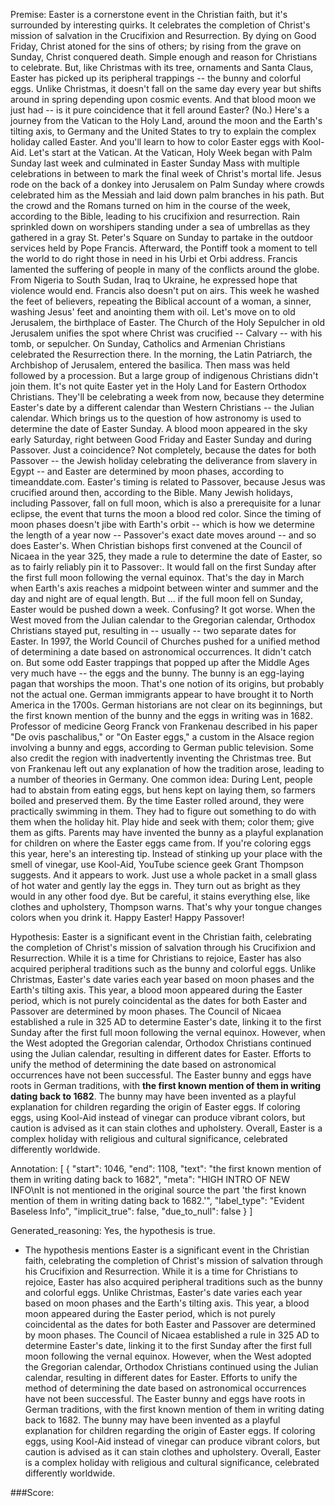 
Premise:
Easter is a cornerstone event in the Christian faith, but it's surrounded by interesting quirks. It celebrates the completion of Christ's mission of salvation in the Crucifixion and Resurrection. By dying on Good Friday, Christ atoned for the sins of others; by rising from the grave on Sunday, Christ conquered death. Simple enough and reason for Christians to celebrate. But, like Christmas with its tree, ornaments and Santa Claus, Easter has picked up its peripheral trappings -- the bunny and colorful eggs.  Unlike Christmas, it doesn't fall on the same day every year but shifts around in spring depending upon cosmic events. And that blood moon we just had -- is it pure coincidence that it fell around Easter? (No.) Here's a journey from the Vatican to the Holy Land, around the moon and the Earth's tilting axis, to Germany and the United States to try to explain the complex holiday called Easter. And you'll learn to how to color Easter eggs with Kool-Aid. Let's start at the Vatican. At the Vatican, Holy Week began with Palm Sunday last week and culminated in Easter Sunday Mass with multiple celebrations in between to mark the final week of Christ's mortal life. Jesus rode on the back of a donkey into Jerusalem on Palm Sunday where crowds celebrated him as the Messiah and laid down palm branches in his path. But the crowd and the Romans turned on him in the course of the week, according to the Bible, leading to his crucifixion and resurrection. Rain sprinkled down on worshipers standing under a sea of umbrellas as they gathered in a gray St. Peter's Square on Sunday to partake in the outdoor services held by Pope Francis. Afterward, the Pontiff took a moment to tell the world to do right those in need in his Urbi et Orbi address. Francis lamented the suffering of people in many of the conflicts around the globe. From Nigeria to South Sudan, Iraq to Ukraine, he expressed hope that violence would end. Francis also doesn't put on airs. This week he washed the feet of believers, repeating the Biblical account of a woman, a sinner, washing Jesus' feet and anointing them with oil. Let's move on to old Jerusalem, the birthplace of Easter. The Church of the Holy Sepulcher in old Jerusalem unifies the spot where Christ was crucified -- Calvary -- with his tomb, or sepulcher. On Sunday, Catholics and Armenian Christians celebrated the Resurrection there. In the morning, the Latin Patriarch, the Archbishop of Jerusalem, entered the basilica. Then mass was held followed by a procession. But a large group of indigenous Christians didn't join them. It's not quite Easter yet in the Holy Land for Eastern Orthodox Christians. They'll be celebrating a week from now, because they determine Easter's date by a different calendar than Western Christians -- the Julian calendar. Which brings us to the question of how astronomy is used to determine the date of Easter Sunday. A blood moon appeared in the sky early Saturday, right between Good Friday and Easter Sunday and during Passover. Just a coincidence? Not completely, because the dates for both Passover -- the Jewish holiday celebrating the deliverance from slavery in Egypt -- and Easter are determined by moon phases, according to timeanddate.com. Easter's timing is related to Passover, because Jesus was crucified around then, according to the Bible. Many Jewish holidays, including Passover, fall on full moon, which is also a prerequisite for a lunar eclipse, the event that turns the moon a blood red color. Since the timing of moon phases doesn't jibe with Earth's orbit -- which is how we determine the length of a year now -- Passover's exact date moves around -- and so does Easter's. When Christian bishops first convened at the Council of Nicaea in the year 325, they made a rule to determine the date of Easter, so as to fairly reliably pin it to Passover:. It would fall on the first Sunday after the first full moon following the vernal equinox. That's the day in March when Earth's axis reaches a midpoint between winter and summer and the day and night are of equal length. But ... if the full moon fell on Sunday, Easter would be pushed down a week. Confusing? It got worse. When the West moved from the Julian calendar to the Gregorian calendar, Orthodox Christians stayed put, resulting in -- usually -- two separate dates for Easter. In 1997, the World Council of Churches pushed for a unified method of determining a date based on astronomical occurrences. It didn't catch on. But some odd Easter trappings that popped up after the Middle Ages very much have -- the eggs and the bunny. The bunny is an egg-laying pagan that worships the moon. That's one notion of its origins, but probably not the actual one. German immigrants appear to have brought it to North America in the 1700s. German historians are not clear on its beginnings, but the first known mention of the bunny and the eggs in writing was in 1682. Professor of medicine Georg Franck von Frankenau described in his paper "De ovis paschalibus," or "On Easter eggs," a custom in the Alsace region involving a bunny and eggs, according to German public television. Some also credit the region with inadvertently inventing the Christmas tree. But von Frankenau left out any explanation of how the tradition arose, leading to a number of theories in Germany. One common idea: During Lent, people had to abstain from eating eggs, but hens kept on laying them, so farmers boiled and preserved them. By the time Easter rolled around, they were practically swimming in them. They had to figure out something to do with them when the holiday hit. Play hide and seek with them; color them; give them as gifts. Parents may have invented the bunny as a playful explanation for children on where the Easter eggs came from. If you're coloring eggs this year, here's an interesting tip.  Instead of stinking up your place with the smell of vinegar, use Kool-Aid, YouTube science geek Grant Thompson suggests. And it appears to work. Just use a whole packet in a small glass of hot water and gently lay the eggs in. They turn out as bright as they would in any other food dye. But be careful, it stains everything else, like clothes and upholstery, Thompson warns. That's why your tongue changes colors when you drink it. Happy Easter! Happy Passover!


Hypothesis:
Easter is a significant event in the Christian faith, celebrating the completion of Christ's mission of salvation through his Crucifixion and Resurrection. While it is a time for Christians to rejoice, Easter has also acquired peripheral traditions such as the bunny and colorful eggs. Unlike Christmas, Easter's date varies each year based on moon phases and the Earth's tilting axis. This year, a blood moon appeared during the Easter period, which is not purely coincidental as the dates for both Easter and Passover are determined by moon phases. The Council of Nicaea established a rule in 325 AD to determine Easter's date, linking it to the first Sunday after the first full moon following the vernal equinox. However, when the West adopted the Gregorian calendar, Orthodox Christians continued using the Julian calendar, resulting in different dates for Easter. Efforts to unify the method of determining the date based on astronomical occurrences have not been successful. The Easter bunny and eggs have roots in German traditions, with **the first known mention of them in writing dating back to 1682**. The bunny may have been invented as a playful explanation for children regarding the origin of Easter eggs. If coloring eggs, using Kool-Aid instead of vinegar can produce vibrant colors, but caution is advised as it can stain clothes and upholstery. Overall, Easter is a complex holiday with religious and cultural significance, celebrated differently worldwide.

Annotation:
[
  {
    "start": 1046,
    "end": 1108,
    "text": "the first known mention of them in writing dating back to 1682",
    "meta": "HIGH INTRO OF NEW INFO\nIt is not mentioned in the original source the part 'the first known mention of them in writing dating back to 1682.'",
    "label_type": "Evident Baseless Info",
    "implicit_true": false,
    "due_to_null": false
  }
]

Generated_reasoning:
Yes, the hypothesis is true. 
- The hypothesis mentions Easter is a significant event in the Christian faith, celebrating the completion of Christ's mission of salvation through his Crucifixion and Resurrection. While it is a time for Christians to rejoice, Easter has also acquired peripheral traditions such as the bunny and colorful eggs. Unlike Christmas, Easter's date varies each year based on moon phases and the Earth's tilting axis. This year, a blood moon appeared during the Easter period, which is not purely coincidental as the dates for both Easter and Passover are determined by moon phases. The Council of Nicaea established a rule in 325 AD to determine Easter's date, linking it to the first Sunday after the first full moon following the vernal equinox. However, when the West adopted the Gregorian calendar, Orthodox Christians continued using the Julian calendar, resulting in different dates for Easter. Efforts to unify the method of determining the date based on astronomical occurrences have not been successful. The Easter bunny and eggs have roots in German traditions, with the first known mention of them in writing dating back to 1682. The bunny may have been invented as a playful explanation for children regarding the origin of Easter eggs. If coloring eggs, using Kool-Aid instead of vinegar can produce vibrant colors, but caution is advised as it can stain clothes and upholstery. Overall, Easter is a complex holiday with religious and cultural significance, celebrated differently worldwide.

###Score:
